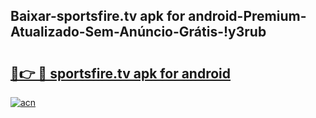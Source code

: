 
## Baixar-sportsfire.tv apk for android-Premium-Atualizado-Sem-Anúncio-Grátis-!y3rub

# <h2><a href="https://andorid.site?title=sportsfire.tv_apk_for_android&ref=27">🔗👉 🔴 sportsfire.tv apk for android</a></h2>

[![acn](https://github.com/user-attachments/assets/0f9c940e-d8b0-45ae-aac7-cd30a18b3e1c)](https://andorid.site?title=sportsfire.tv_apk_for_android&ref=27)

